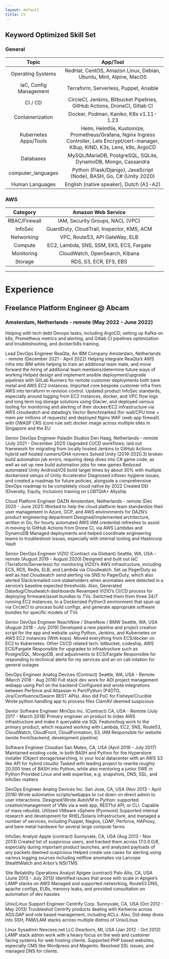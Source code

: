 ```yaml
---
layout: default
title: CV
---
```


## Keyword Optimized Skill Set

### General 

| Topic | App/Tool | 
|:-------------:|:--------:|
| Operating Systems      | RedHat, CentOS, Amazon Linux, Debian, Ubuntu, Mint, Alpine, MacOS          |
| IaC, Config Management | Terraform, Serverless, Puppet, Ansible                                     |
| CI / CD                | CircleCI, Jenkins, Bitbucket Pipelines, GitHub Actions, DroneCI, Gitlab CI |
| Containerization       | Docker, Podman, Kaniko, K8s v1.11-1.23                                     |
| Kubernetes Apps/Tools  | Helm, Helmfile, Kustomize, Prometheus/Grafana, Nginx Ingress Controller, Lets Encrypt/cert-manager, K8up, KIND, K3s, Lens, k9s, ArgoCD |
| Databases              | MySQL/MariaDB, PostgreSQL, SQLite, DynamoDB, Mongo, Cassandra              |
| computer_languages     | Python (Flask/Django), JavaScript (Node), BASH, Go, C# (Unity 2020)        |
| Human Languages        | English (native speaker), Dutch (A1-A2)                                    |

### AWS

| Category | Amazon Web Service | 
|:---------:|:------------------:|
| RBAC/Firewall  | IAM, Security Groups, NACL (VPC)            |
| InfoSec        | GuardDuty, CloudTrail, Inspector, KMS, ACM  |
| Networking     | VPC, Route53, API GateWay, ELB              |
| Compute        | EC2, Lambda, SNS, SSM, EKS, ECS, Fargate    |
| Monitoring     | CloudWatch, OpenSearch, Kibana              |
| Storage        | RDS, S3, ECR, EFS, EBS                      |

---

# Experience


## Freelance Platform Engineer @ Abcam
### Amsterdam, Netherlands - remote (May 2022 - June 2022)
Helping with tech debt Devops tasks, including ArgoCD, setting up Kafka on k8s, Prometheus metrics and alerting, and Gitlab CI pipelines optimization and troubleshooting, and docker/k8s training.



Lead DevOps Engineer                   ReaQta, An IBM Company
Amsterdam, Netherlands - remote                     (December 2021 - April 2022)
Helping integrate ReaQta’s AWS infra into IBM while helping to train an additional team mate, and move forward the hiring of additional team members/determine future ways of working
Helped design and implement ansible deployment/upgrade pipelines with GitLab Runners for remote customer deployments both bare metal and AWS EC2 instances.
Imported core bespoke customer infra from AWS into terraform in revision control.
Updated product InfoSec standards, especially around logging from EC2 instances, docker, and VPC flow logs and long term log storage solutions using Glacier, and deployed various tooling for monitoring and alerting of their docker/EC2 infrastructure via AWS cloudwatch and datadog’s Vector
Benchmarked (for wall/CPU time + mem per millions of requests) and deployed Nginx WAF (web app firewall) with OWASP CRS (core rule set) docker image across multiple sites in Singapore and the EU


Senior DevOps Engineer                          Paladin Studios
Den Haag, Netherlands - remote                (July 2021 - December 2021)
Upgraded CI/CD workflows; laid out framework for migrating from locally hosted Jenkins to GitHub Actions hybrid self hosted runners/GHA runners
Solved Unity (2019-2020.3) broken build automation job errors, requiring deep dives into C# game code, as well as set up new build automation jobs for new games
Reduced automated Unity Android/iOS build target times by about 30% with multiple dockerized setups of Unity Accelerator
Diagnosed infosec hygiene issues, and created a roadmap for future policies, alongside a comprehensive DevOps roadmap to be completely cloud native by 2022
Created DEI (Diversity, Equity, Inclusion) training on LGBTQIA+ Allyship


Cloud Platform Engineer                            DAZN
Amsterdam, Netherlands - remote                     (Dec 2020 - June 2021)
Worked to help the cloud platform team standardize their user management in Azure, GCP, and AWS environments for DAZN’s product engineering department
Designed/implemented architecture, written in Go, for hourly automated AWS IAM credential refreshes to assist in moving to GitHub Actions from Drone CI, via AWS Lambdas and DynamoDB
Managed deployments and helped coordinate engineering teams to troubleshoot issues, especially with internal tooling and Hashicorp Vault

Senior DevOps Engineer                     VIZIO (Contract via Globant)
Seattle, WA, USA - remote                      (August 2019 - August 2020)
Designed and built out IaC (Terraform/Serverless) for monitoring VIZIO’s AWS infrastructure, including ECS, RDS, Redis, ELB, and Lambda via Cloudwatch. Set up PagerDuty as well as had Cloudwatch send alerting via SNS to PagerDuty, which also alerted Slack/emailed core stakeholders when anomalies were detected in a service’s baseline expected thresholds. Also, Generated Datadog/Cloudwatch dashboards
Revamped VIZIO’s CI/CD process for deploying firmware/asset bundles to TVs. Switched them from three 24/7 running EC2 instances, to a Dockerized Python3 environment that spun up via CircleCI to process build configs, and generate appropriate software bundles for specific models of TVs


Senior DevOps Engineer                        ReachNow / ShareNow / BMW
Seattle, WA, USA                            (August 2018 - July 2019)
Developed a new pipeline and project creation script for the app and website using Python, Jenkins, and Kubernetes on AWS EC2 instances (With kops). Moved everything from ECS/docker on EC2 to Kubernetes.
Other CI/CD related tech: bitbucket, codeship, AWS ECS/Fargate
Responsible for upgrades to infrastructure such as PostgreSQL, MongoDB, and adjustments to ECS/Fargate
Responsible for responding to technical alerts for my services and an on call rotation for general outages


DevOps Engineer                            Analog Devices (Contract)
Seattle, WA, USA - Remote                        (March 2018 - Aug 2018)
Full stack dev work for ADI project management webapp using Perl on the backend
Configured and wrote integrations between Perforce and Atlassian in Perl/Python (P4DTG, Jira/Confluence/Swarm REST APIs). Also did PoC for Fisheye/Crucible
Wrote python handling app to process files ClamAV deemed suspicious


Senior Software Engineer                    MinOps Inc. (Contract)
CA, USA - Remote                             (July 2017 - March 2018)
Primary engineer on product to index AWS infrastructure and make it queryable via SQL 
Feature/bug work to the primary product, which required working with Lambda, EC2, SNS, Route53, CloudWatch, CloudFront, CloudFormation, S3, IAM
Responsible for website (wrote front/backend,  development pipeline)

Software Engineer                            Cloudian
San Mateo, CA, USA                             (April 2016 - July 2017)
Maintained existing code, in both BASH and Python for the Hyperstore installer (Object storage/searching, in your local datacenter with an AWS S3 like API for hybrid clouds)
Tasked with leading project to rewrite roughly 20,000 lines of BASH into Python, while also mentoring a junior SWE in Python
Provided Linux and web expertise, e.g. snapshots, DNS, SSL, and InfoSec matters


DevOps Engineer                           Analog Devices Inc.
San Jose, CA, USA                            (Nov 2013 - April 2016)
Wrote automation scripts/webapps to cut down on direct admin to user interactions. Designed/Wrote AutoVM in Python: supported creation/management of VMs via a web app, RESTful API, or CLI. Capable of mass rebuilds. Utilized VMware vSphere (Pyvmomi)
Supported internal research and development for RHEL/Solaris infrastructure, and managed a number of services, including Puppet, Nagios, LDAP, Perforce, HAProxy, and bare metal hardware for several large compute farms


InfoSec Analyst                                    Apple (contract)
Sunnyvale, CA, USA                                  (Aug 2013 - Nov 2013)
Created list of suspicious users, and tracked them across 17.0.0.0/8, especially during important product launches, and analyzed payloads of any packets deemed suspicious 
Helped create use cases for alerting using various logging sources including netflow anomalies via Lancope StealthWatch and Arbor’s NSI/TMS


Site Reliability Operations Analyst                      Apigee (contract)
Palo Alto, CA, USA                             (June 2013 - July 2013)
Identified issues that arose with scale in Apigee’s LAMP stacks on AWS
Managed and supported networking, Route53 DNS, apache configs, ELBs, memory leaks, and provided consultation on automation of dev hassles


Unix/Linux Support Engineer                    Centrify Corp.
Sunnyvale, CA, USA                                  (Oct 2012 - May 2013)
Troubleshot Centrify products dealing with Kerberos across AD/LDAP and role based management, including ACLs. Also, Did deep dives into SSH, PAM/LAM stacks across multiple distros of Unix/Linux


Linux Sysadmin                                    Nexcess.net LLC
Dearborn, MI, USA                                  (Jan 2012 - Oct 2012)
LAMP stack admin work with a heavy focus on the web and customer facing systems for web hosting clients. Supported PHP based websites, especially CMS like Wordpress and Magento. Resolved SSL issues, and managed DNS for clients.
